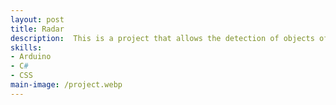 ```yaml
---
layout: post
title: Radar
description:  This is a project that allows the detection of objects of various types (metal, glass, plastic, etc.) within a range of up to 10m using a proximity sensor. The processing is done by the Arduino card and the result is displayed on a PC.
skills: 
- Arduino
- C#
- CSS
main-image: /project.webp 
---
```

